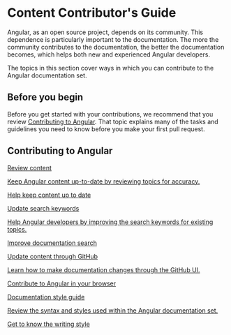 # Content Contributor's Guide

Angular, as an open source project, depends on its community. This dependence is particularly important to the documentation. The more the community contributes to the documentation, the better the documentation becomes, which helps both new and experienced Angular developers.

The topics in this section cover ways in which you can contribute to the Angular documentation set.

## Before you begin

Before you get started with your contributions, we recommend that you review [Contributing to Angular](https://github.com/angular/angular/blob/master/CONTRIBUTING.md#contributing-to-angular). That topic explains many of the tasks and guidelines you need to know before you make your first pull request.

## Contributing to Angular

<div class="card-container">
  <a href="guide/reviewing-content" class="docs-card"
    title="Reviewing content">
      <section>Review content</section>
      <p>Keep Angular content up-to-date by reviewing topics for accuracy.</p>
      <p class="card-footer">Help keep content up to date</p>
  </a>
  <a href="guide/updating-search-keywords" class="docs-card"
    title="Updating search keywords">
      <section>Update search keywords</section>
      <p>Help Angular developers by improving the search keywords for existing topics.</p>
      <p class="card-footer">Improve documentation search</p>
  </a>
  <a href="guide/updating-content-github-ui" class="docs-card"
    title="Updating content through GitHub">
      <section>Update content through GitHub</section>
      <p>Learn how to make documentation changes through the GitHub UI.</p>
      <p class="card-footer">Contribute to Angular in your browser</p>
  </a>
    <a href="guide/docs-style-guide" class="docs-card"
    title="Documentation Style Guide">
      <section>Documentation style guide</section>
      <p>Review the syntax and styles used within the Angular documentation set.</p>
      <p class="card-footer">Get to know the writing style</p>
  </a>
</div>

